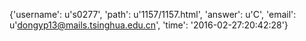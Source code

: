 {'username': u's0277', 'path': u'1157/1157.html', 'answer': u'C', 'email': u'dongyp13@mails.tsinghua.edu.cn', 'time': '2016-02-27:20:42:28'}